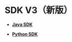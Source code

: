 # SDK V3（新版）<a name="ocr_04_0001"></a>

-   **[Java SDK](Java-SDK.md)**  

-   **[Python SDK](Python-SDK.md)**  


